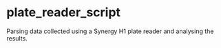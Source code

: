 # plate_reader_script
Parsing data collected using a Synergy H1 plate reader and analysing the results.
